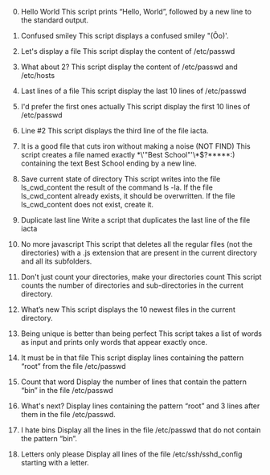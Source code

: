 0. Hello World
This script prints “Hello, World”, followed by a new line to the standard output.

1. Confused smiley 
This script displays a confused smiley "(Ôo)'.

2. Let's display a file 
This script display the content of /etc/passwd

3. What about 2? 
This script display the content of /etc/passwd and /etc/hosts

4. Last lines of a file 
This script display the last 10 lines of /etc/passwd

5. I'd prefer the first ones actually 
This script display the first 10 lines of /etc/passwd

6. Line #2 
This script displays the third line of the file iacta.

7. It is a good file that cuts iron without making a noise (NOT FIND) 
This script creates a file named exactly \*\\'"Best School"\'\\*$\?\*\*\*\*\*:) containing the text Best School ending by a new line.

8. Save current state of directory 
This script writes into the file ls_cwd_content the result of the command ls -la. 
If the file ls_cwd_content already exists, it should be overwritten. 
If the file ls_cwd_content does not exist, create it.

9. Duplicate last line 
Write a script that duplicates the last line of the file iacta

10. No more javascript 
This script that deletes all the regular files (not the directories) with a .js extension that are present in the current directory and all its subfolders.

11. Don't just count your directories, make your directories count 
This script counts the number of directories and sub-directories in the current directory.

12. What’s new 
This script displays the 10 newest files in the current directory.

13. Being unique is better than being perfect 
This script takes a list of words as input and prints only words that appear exactly once.

14. It must be in that file 
This script display lines containing the pattern “root” from the file /etc/passwd

15. Count that word 
Display the number of lines that contain the pattern “bin” in the file /etc/passwd

16. What's next?
Display lines containing the pattern “root” and 3 lines after them in the file /etc/passwd.

17. I hate bins
Display all the lines in the file /etc/passwd that do not contain the pattern “bin”.

18. Letters only please 
Display all lines of the file /etc/ssh/sshd_config starting with a letter.
